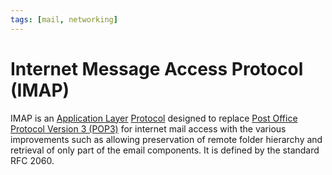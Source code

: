 ```yaml
---
tags: [mail, networking]
---
```


# Internet Message Access Protocol (IMAP)

IMAP is an [Application Layer](202206131856.md) [Protocol](202209302229.md)
designed to replace [Post Office Protocol Version 3 (POP3)](202302251342.md) for
internet mail access with the various improvements such as allowing preservation
of remote folder hierarchy and retrieval of only part of the email components.
It is defined by the standard RFC 2060.
